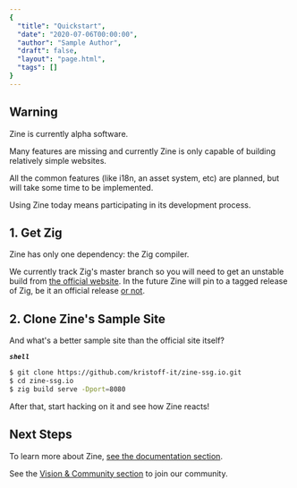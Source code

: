 ```yaml
---
{
  "title": "Quickstart",
  "date": "2020-07-06T00:00:00",
  "author": "Sample Author",
  "draft": false,
  "layout": "page.html",
  "tags": []
}  
--- 
```

## Warning
Zine is currently alpha software. 

Many features are missing and currently Zine is only capable of building relatively simple websites. 

All the common features (like i18n, an asset system, etc) are planned, but will take some time to be implemented.

Using Zine today means participating in its development process.

## 1. Get Zig
Zine has only one dependency: the Zig compiler.

We currently track Zig's master branch so you will need to get an unstable build  from [the official website](https://ziglang.org).
In the future Zine will pin to a tagged release of Zig, be it an official release [or not](https://devlog.hexops.com/2024/announcing-nominated-zig/).


## 2. Clone Zine's Sample Site

And what's a better sample site than the official site itself?

***`shell`***
```bash
$ git clone https://github.com/kristoff-it/zine-ssg.io.git
$ cd zine-ssg.io
$ zig build serve -Dport=8080
```
After that, start hacking on it and see how Zine reacts!

## Next Steps

To learn more about Zine, [see the documentation section](/documentation/).

See the [Vision & Community section](/community/) to join our community.




